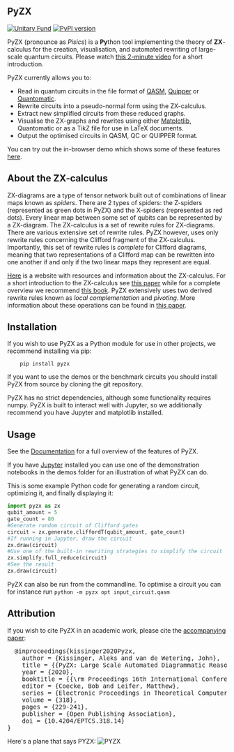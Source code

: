 ## PyZX

[![Unitary Fund](https://img.shields.io/badge/Supported%20By-UNITARY%20FUND-brightgreen.svg?style=for-the-badge)](http://unitary.fund)
[![PyPI version](https://badge.fury.io/py/pyzx.svg)](https://badge.fury.io/py/pyzx)

PyZX (pronounce as *Pisics*) is a **Py**thon tool implementing the theory of **ZX**-calculus for the creation, visualisation, and automated rewriting of large-scale quantum circuits. Please watch [this 2-minute video](https://www.youtube.com/watch?v=iC-KVdB8pf0) for a short introduction.

PyZX currently allows you to:

* Read in quantum circuits in the file format of [QASM](https://en.wikipedia.org/wiki/OpenQASM), [Quipper](https://www.mathstat.dal.ca/~selinger/quipper/doc/) or [Quantomatic](https://quantomatic.github.io/).
* Rewrite circuits into a pseudo-normal form using the ZX-calculus.
* Extract new simplified circuits from these reduced graphs.
* Visualise the ZX-graphs and rewrites using either [Matplotlib](https://matplotlib.org/), Quantomatic or as a TikZ file for use in LaTeX documents.
* Output the optimised circuits in QASM, QC or QUIPPER format.

You can try out the in-browser demo which shows some of these features [here](http://zxcalculus.com/pyzx.html).

## About the ZX-calculus

ZX-diagrams are a type of tensor network built out of combinations of linear maps known as *spiders*. There are 2 types of spiders: the Z-spiders (represented as green dots in PyZX) and the X-spiders (represented as red dots). Every linear map between some set of qubits can be represented by a ZX-diagram.
The ZX-calculus is a set of rewrite rules for ZX-diagrams. There are various extensive set of rewrite rules. PyZX however, uses only rewrite rules concerning the Clifford fragment of the ZX-calculus. Importantly, this set of rewrite rules is *complete* for Clifford diagrams, meaning that two representations of a Clifford map can be rewritten into one another if and only if the two linear maps they represent are equal.

[Here](http://zxcalculus.com) is a website with resources and information about the ZX-calculus. For a short introduction to the ZX-calculus see [this paper](https://arxiv.org/abs/1602.04744) while for a complete overview we recommend [this book](https://www.amazon.com/Picturing-Quantum-Processes-Diagrammatic-Reasoning/dp/110710422X). PyZX extensively uses two derived rewrite rules known as *local complementation* and *pivoting*. More information about these operations can be found in [this paper](https://arxiv.org/abs/1307.7048).


## Installation

If you wish to use PyZX as a Python module for use in other projects, we recommend installing via pip:
```
    pip install pyzx
```

If you want to use the demos or the benchmark circuits you should install PyZX from source by cloning the git repository.

PyZX has no strict dependencies, although some functionality requires numpy. PyZX is built to interact well with Jupyter, so we additionally recommend you have Jupyter and matplotlib installed.

## Usage

See the [Documentation](https://pyzx.readthedocs.io/en/latest/) for a full overview of the features of PyZX.

If you have [Jupyter](https://jupyter.org/) installed you can use one of the demonstration notebooks in the demos folder for an illustration of what PyZX can do.

This is some example Python code for generating a random circuit, optimizing it, and finally displaying it:

```python
import pyzx as zx
qubit_amount = 5
gate_count = 80
#Generate random circuit of Clifford gates
circuit = zx.generate.cliffordT(qubit_amount, gate_count)
#If running in Jupyter, draw the circuit
zx.draw(circuit)
#Use one of the built-in rewriting strategies to simplify the circuit
zx.simplify.full_reduce(circuit)
#See the result
zx.draw(circuit)
```

PyZX can also be run from the commandline. To optimise a circuit you can for instance run
```python -m pyzx opt input_circuit.qasm```

## Attribution

If you wish to cite PyZX in an academic work, please cite the [accompanying paper](https://arxiv.org/abs/1904.04735):
<pre>
  @inproceedings{kissinger2020Pyzx,
    author = {Kissinger, Aleks and van de Wetering, John},
    title = {{PyZX: Large Scale Automated Diagrammatic Reasoning}},
    year = {2020},
    booktitle = {{\rm Proceedings 16th International Conference on} Quantum Physics and Logic, {\rm Chapman University, Orange, CA, USA., 10-14 June 2019}},
    editor = {Coecke, Bob and Leifer, Matthew},
    series = {Electronic Proceedings in Theoretical Computer Science},
    volume = {318},
    pages = {229-241},
    publisher = {Open Publishing Association},
    doi = {10.4204/EPTCS.318.14}
}
</pre>

Here's a plane that says PYZX:
![PYZX](https://github.com/Quantomatic/pyzx/raw/master/F-PYZX.jpg)

